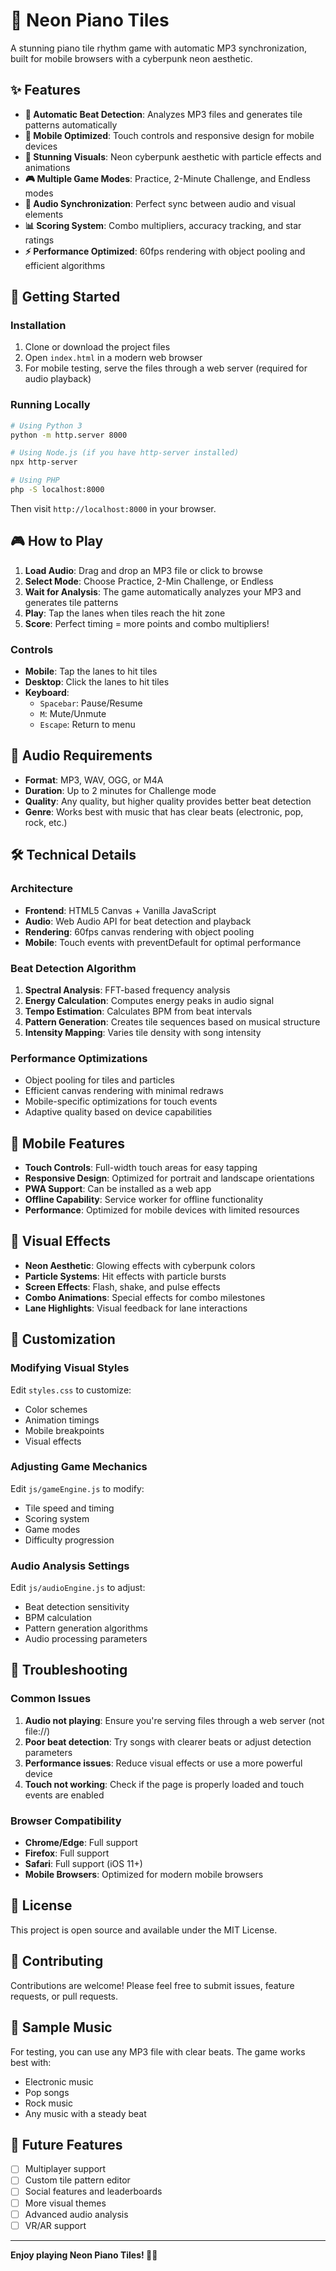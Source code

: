 # 🎵 Neon Piano Tiles

A stunning piano tile rhythm game with automatic MP3 synchronization, built for mobile browsers with a cyberpunk neon aesthetic.

## ✨ Features

- **🎯 Automatic Beat Detection**: Analyzes MP3 files and generates tile patterns automatically
- **📱 Mobile Optimized**: Touch controls and responsive design for mobile devices
- **🎨 Stunning Visuals**: Neon cyberpunk aesthetic with particle effects and animations
- **🎮 Multiple Game Modes**: Practice, 2-Minute Challenge, and Endless modes
- **🎵 Audio Synchronization**: Perfect sync between audio and visual elements
- **📊 Scoring System**: Combo multipliers, accuracy tracking, and star ratings
- **⚡ Performance Optimized**: 60fps rendering with object pooling and efficient algorithms

## 🚀 Getting Started

### Installation

1. Clone or download the project files
2. Open `index.html` in a modern web browser
3. For mobile testing, serve the files through a web server (required for audio playback)

### Running Locally

```bash
# Using Python 3
python -m http.server 8000

# Using Node.js (if you have http-server installed)
npx http-server

# Using PHP
php -S localhost:8000
```

Then visit `http://localhost:8000` in your browser.

## 🎮 How to Play

1. **Load Audio**: Drag and drop an MP3 file or click to browse
2. **Select Mode**: Choose Practice, 2-Min Challenge, or Endless
3. **Wait for Analysis**: The game automatically analyzes your MP3 and generates tile patterns
4. **Play**: Tap the lanes when tiles reach the hit zone
5. **Score**: Perfect timing = more points and combo multipliers!

### Controls

- **Mobile**: Tap the lanes to hit tiles
- **Desktop**: Click the lanes to hit tiles
- **Keyboard**: 
  - `Spacebar`: Pause/Resume
  - `M`: Mute/Unmute
  - `Escape`: Return to menu

## 🎵 Audio Requirements

- **Format**: MP3, WAV, OGG, or M4A
- **Duration**: Up to 2 minutes for Challenge mode
- **Quality**: Any quality, but higher quality provides better beat detection
- **Genre**: Works best with music that has clear beats (electronic, pop, rock, etc.)

## 🛠️ Technical Details

### Architecture

- **Frontend**: HTML5 Canvas + Vanilla JavaScript
- **Audio**: Web Audio API for beat detection and playback
- **Rendering**: 60fps canvas rendering with object pooling
- **Mobile**: Touch events with preventDefault for optimal performance

### Beat Detection Algorithm

1. **Spectral Analysis**: FFT-based frequency analysis
2. **Energy Calculation**: Computes energy peaks in audio signal
3. **Tempo Estimation**: Calculates BPM from beat intervals
4. **Pattern Generation**: Creates tile sequences based on musical structure
5. **Intensity Mapping**: Varies tile density with song intensity

### Performance Optimizations

- Object pooling for tiles and particles
- Efficient canvas rendering with minimal redraws
- Mobile-specific optimizations for touch events
- Adaptive quality based on device capabilities

## 📱 Mobile Features

- **Touch Controls**: Full-width touch areas for easy tapping
- **Responsive Design**: Optimized for portrait and landscape orientations
- **PWA Support**: Can be installed as a web app
- **Offline Capability**: Service worker for offline functionality
- **Performance**: Optimized for mobile devices with limited resources

## 🎨 Visual Effects

- **Neon Aesthetic**: Glowing effects with cyberpunk colors
- **Particle Systems**: Hit effects with particle bursts
- **Screen Effects**: Flash, shake, and pulse effects
- **Combo Animations**: Special effects for combo milestones
- **Lane Highlights**: Visual feedback for lane interactions

## 🔧 Customization

### Modifying Visual Styles

Edit `styles.css` to customize:
- Color schemes
- Animation timings
- Mobile breakpoints
- Visual effects

### Adjusting Game Mechanics

Edit `js/gameEngine.js` to modify:
- Tile speed and timing
- Scoring system
- Game modes
- Difficulty progression

### Audio Analysis Settings

Edit `js/audioEngine.js` to adjust:
- Beat detection sensitivity
- BPM calculation
- Pattern generation algorithms
- Audio processing parameters

## 🐛 Troubleshooting

### Common Issues

1. **Audio not playing**: Ensure you're serving files through a web server (not file://)
2. **Poor beat detection**: Try songs with clearer beats or adjust detection parameters
3. **Performance issues**: Reduce visual effects or use a more powerful device
4. **Touch not working**: Check if the page is properly loaded and touch events are enabled

### Browser Compatibility

- **Chrome/Edge**: Full support
- **Firefox**: Full support
- **Safari**: Full support (iOS 11+)
- **Mobile Browsers**: Optimized for modern mobile browsers

## 📄 License

This project is open source and available under the MIT License.

## 🤝 Contributing

Contributions are welcome! Please feel free to submit issues, feature requests, or pull requests.

## 🎵 Sample Music

For testing, you can use any MP3 file with clear beats. The game works best with:
- Electronic music
- Pop songs
- Rock music
- Any music with a steady beat

## 🔮 Future Features

- [ ] Multiplayer support
- [ ] Custom tile pattern editor
- [ ] Social features and leaderboards
- [ ] More visual themes
- [ ] Advanced audio analysis
- [ ] VR/AR support

---

**Enjoy playing Neon Piano Tiles! 🎵✨**
